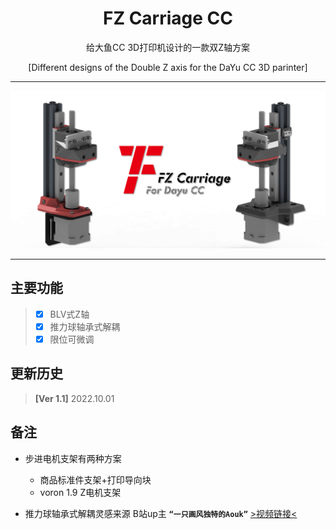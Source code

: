 <h1 align="center">FZ Carriage CC</h1>

<p align="center">给大鱼CC 3D打印机设计的一款双Z轴方案
<p align="center">[Different designs of the Double Z axis for the DaYu CC 3D parinter]

 ---
 
 ![FZ-Carriage-CC](Images-效果图/FZ-Carriage-CC.png)
 
 ---

## 主要功能
> - [x] BLV式Z轴
> - [x] 推力球轴承式解耦
> - [x] 限位可微调

## 更新历史
> **[Ver 1.1]** 2022.10.01


## 备注
- 步进电机支架有两种方案
  - 商品标准件支架+打印导向块
  - voron 1.9 Z电机支架

- 推力球轴承式解耦灵感来源 B站up主 **`“一只画风独特的Aouk”`** [>视频链接<](https://www.bilibili.com/video/BV1DZ4y1y7JN/)

